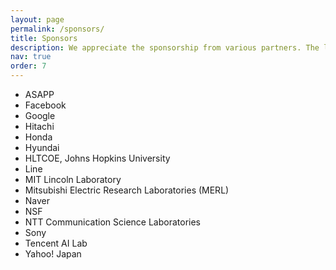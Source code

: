 ```yaml
---
layout: page
permalink: /sponsors/
title: Sponsors
description: We appreciate the sponsorship from various partners. The list is sorted in alphabet order.
nav: true
order: 7
---
```



- ASAPP
- Facebook
- Google
- Hitachi
- Honda
- Hyundai
- HLTCOE, Johns Hopkins University
- Line
- MIT Lincoln Laboratory
- Mitsubishi Electric Research Laboratories (MERL)
- Naver
- NSF
- NTT Communication Science Laboratories
- Sony
- Tencent AI Lab
- Yahoo! Japan
